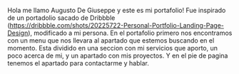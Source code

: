 Hola me llamo Augusto De Giuseppe y este es mi portafolio!
Fue inspirado de un portadolio sacado de Dribbble (https://dribbble.com/shots/20225722-Personal-Portfolio-Landing-Page-Design), modificado a mi persona.
En el portafolio primero nos encontramos con un menu que nos llevara al apartado que estemos buscando en el momento.
Esta dividido en una seccion con mi servicios que aporto, un poco acerca de mi, y un apartado con mis proyectos.
Y en el pie de pagina tenemos el apartado para contactarme y hablar.
